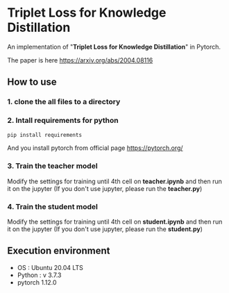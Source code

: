 # Triplet Loss for Knowledge Distillation
An implementation of "**Triplet Loss for Knowledge Distillation**" in Pytorch.

The paper is here https://arxiv.org/abs/2004.08116

## How to use
### 1. clone the all files to a directory
### 2. Intall requirements for python
```sh
pip install requirements
```

And you install pytorch from official page https://pytorch.org/

### 3. Train the teacher model
Modify the settings for training until 4th cell on **teacher.ipynb** and then run it on the jupyter (If you don't use jupyter, please run the **teacher.py**)


### 4. Train the student model
Modify the settings for training until 4th cell on **student.ipynb** and then run it on the jupyter (If you don't use jupyter, please run the **student.py**)

## Execution environment
- OS : Ubuntu 20.04 LTS
- Python : v 3.7.3
- pytorch 1.12.0

